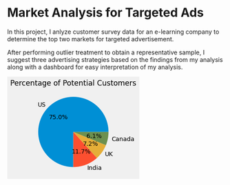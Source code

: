 # Market Analysis for Targeted Ads

In this project, I anlyze customer survey data for an e-learning company to determine the top two markets for targeted advertisement.

After performing outlier treatment to obtain a representative sample, I suggest three advertising strategies based on the findings from my analysis along with a dashboard for easy interpretation of my analysis.

<img src="customers.png">
